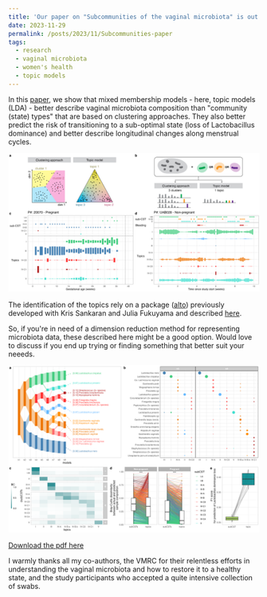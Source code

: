 ```yaml
---
title: 'Our paper on "Subcommunities of the vaginal microbiota" is out in Proceedings B'
date: 2023-11-29
permalink: /posts/2023/11/Subcommunities-paper
tags:
  - research
  - vaginal microbiota
  - women's health
  - topic models
---
```


In this [paper](http://lasy.github.io/publication/2023-Symul-VMRC-subcommunities), we show that mixed membership models - here, topic models (LDA) - better describe vaginal microbiota composition than "community (state) types" that are based on clustering approaches. 
They also better predict the risk of transitioning to a sub-optimal state (loss of Lactobacillus dominance) and better describe longitudinal changes along menstrual cycles.

![figure1](/images/publications/2023_Symul.png)


The identification of the topics rely on a package ([alto](https://lasy.github.io/alto/index.html)) previously developed with Kris Sankaran and Julia Fukuyama and described [here](http://lasy.github.io/publication/2021-Fukuyama).


So, if you're in need of a dimension reduction method for representing microbiota data, these described here might be a good option. Would love to discuss if you end up trying or finding something that better suit your neeeds.

![figure2](/images/publications/2023_Symul_fig2.png)


[Download the pdf here](http://lasy.github.io/files/papers/2023_Symul_subcommunities.pdf)

I warmly thanks all my co-authors, the VMRC for their relentless efforts in understanding the vaginal microbiota and how to restore it to a healthy state, and the study participants who accepted a quite intensive collection of swabs.



